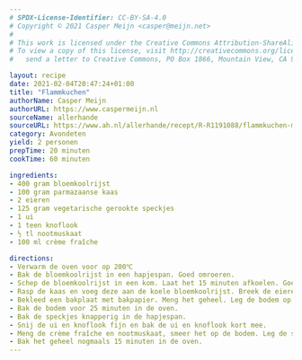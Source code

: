 ```yaml
---
# SPDX-License-Identifier: CC-BY-SA-4.0
# Copyright © 2021 Casper Meijn <casper@meijn.net>
# 
# This work is licensed under the Creative Commons Attribution-ShareAlike 4.0 International License. 
# To view a copy of this license, visit http://creativecommons.org/licenses/by-sa/4.0/ or 
#   send a letter to Creative Commons, PO Box 1866, Mountain View, CA 94042, USA.

layout: recipe
date: 2021-02-04T20:47:24+01:00
title: "Flammkuchen"
authorName: Casper Meijn
authorURL: https://www.caspermeijn.nl
sourceName: allerhande
sourceURL: https://www.ah.nl/allerhande/recept/R-R1191088/flammkuchen-met-bloemkoolbodem
category: Avondeten
yield: 2 personen
prepTime: 20 minuten
cookTime: 60 minuten 

ingredients:
- 400 gram bloemkoolrijst
- 100 gram parmazaanse kaas
- 2 eieren
- 125 gram vegetarische gerookte speckjes
- 1 ui
- 1 teen knoflook
- ½ tl nootmuskaat
- 100 ml crème fraîche

directions:
- Verwarm de oven voor op 200℃
- Bak de bloemkoolrijst in een hapjespan. Goed omroeren.
- Schep de bloemkoolrijst in een kom. Laat het 15 minuten afkoelen. Goed omroeren.
- Rasp de kaas en voeg deze aan de koele bloemkoolrijst. Breek de eieren in de kom. Voeg wat peper en zout toe.
- Bekleed een bakplaat met bakpapier. Meng het geheel. Leg de bodem op de bakplaat en druk deze plat minder dan 1 cm.
- Bak de bodem voor 25 minuten in de oven.
- Bak de speckjes knapperig in de hapjespan.
- Snij de ui en knoflook fijn en bak de ui en knoflook kort mee.
- Meng de crème fraîche en nootmuskaat, smeer het op de bodem. Leg de speckjes, ui en knoflook op de bodem.
- Bak het geheel nogmaals 15 minuten in de oven.
---
```

